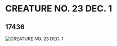 # CREATURE NO. 23 DEC. 1
## 17436
![CREATURE NO. 23 DEC. 1](https://lc-www-live-s.legocdn.com/media/bricks/5/2/6071281.jpg)